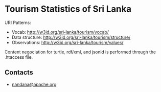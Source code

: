 # Tourism Statistics of Sri Lanka

URI Patterns:

* Vocab: http://w3id.org/sri-lanka/tourism/vocab/
* Data structure: http://w3id.org/sri-lanka/tourism/structure/
* Observations: http://w3id.org/sri-lanka/tourism/values/

Content negociation for turtle, rdf/xml, and jsonld is performed through the .htaccess file.


## Contacts

- nandana@apache.org

